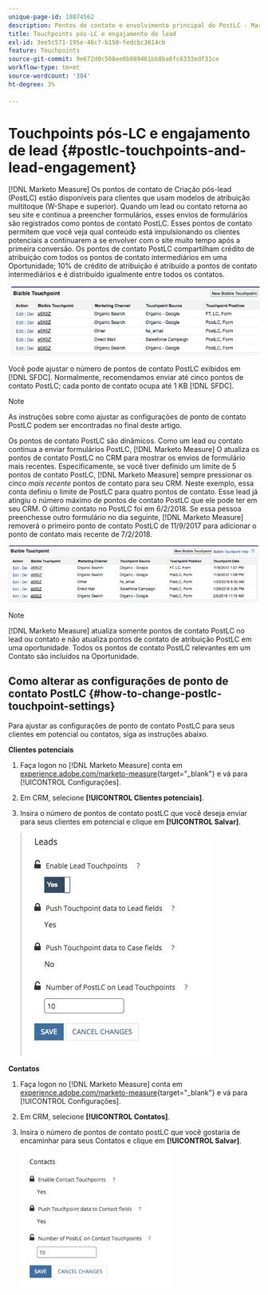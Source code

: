 ```yaml
---
unique-page-id: 18874562
description: Pontos de contato e envolvimento principal do PostLC - Marketo Measure - Documentação do produto
title: Touchpoints pós-LC e engajamento de lead
exl-id: 3ee5c571-195e-46c7-b150-fedcbc3614cb
feature: Touchpoints
source-git-commit: 9e672d0c568ee0b889461bb8ba6fc6333edf31ce
workflow-type: tm+mt
source-wordcount: '384'
ht-degree: 3%

---
```


# Touchpoints pós-LC e engajamento de lead {#postlc-touchpoints-and-lead-engagement}

[!DNL Marketo Measure] Os pontos de contato de Criação pós-lead (PostLC) estão disponíveis para clientes que usam modelos de atribuição multitoque (W-Shape e superior). Quando um lead ou contato retorna ao seu site e continua a preencher formulários, esses envios de formulários são registrados como pontos de contato PostLC. Esses pontos de contato permitem que você veja qual conteúdo está impulsionando os clientes potenciais a continuarem a se envolver com o site muito tempo após a primeira conversão. Os pontos de contato PostLC compartilham crédito de atribuição com todos os pontos de contato intermediários em uma Oportunidade; 10% de crédito de atribuição é atribuído a pontos de contato intermediários e é distribuído igualmente entre todos os contatos.

![](assets/1.png)

Você pode ajustar o número de pontos de contato PostLC exibidos em [!DNL SFDC]. Normalmente, recomendamos enviar até cinco pontos de contato PostLC; cada ponto de contato ocupa até 1 KB [!DNL SFDC].

>[!NOTE]
>
>As instruções sobre como ajustar as configurações de ponto de contato PostLC podem ser encontradas no final deste artigo.

Os pontos de contato PostLC são dinâmicos. Como um lead ou contato continua a enviar formulários PostLC, [!DNL Marketo Measure] O atualiza os pontos de contato PostLC no CRM para mostrar os envios de formulário mais recentes. Especificamente, se você tiver definido um limite de 5 pontos de contato PostLC, [!DNL Marketo Measure] sempre pressionar os cinco _mais recente_ pontos de contato para seu CRM.  Neste exemplo, essa conta definiu o limite de PostLC para quatro pontos de contato. Esse lead já atingiu o número máximo de pontos de contato PostLC que ele pode ter em seu CRM. O último contato no PostLC foi em 6/2/2018. Se essa pessoa preenchesse outro formulário no dia seguinte, [!DNL Marketo Measure] removerá o primeiro ponto de contato PostLC de 11/9/2017 para adicionar o ponto de contato mais recente de 7/2/2018.

![](assets/2.png)

>[!NOTE]
>
>[!DNL Marketo Measure] atualiza somente pontos de contato PostLC no lead ou contato e não atualiza pontos de contato de atribuição PostLC em uma oportunidade. Todos os pontos de contato PostLC relevantes em um Contato são incluídos na Oportunidade.

## Como alterar as configurações de ponto de contato PostLC {#how-to-change-postlc-touchpoint-settings}

Para ajustar as configurações de ponto de contato PostLC para seus clientes em potencial ou contatos, siga as instruções abaixo.

**Clientes potenciais**

1. Faça logon no [!DNL Marketo Measure] conta em [experience.adobe.com/marketo-measure](https://experience.adobe.com/marketo-measure){target="_blank"} e vá para [!UICONTROL Configurações].

1. Em CRM, selecione **[!UICONTROL Clientes potenciais]**.

1. Insira o número de pontos de contato postLC que você deseja enviar para seus clientes em potencial e clique em **[!UICONTROL Salvar]**.

   ![](assets/3.png)

**Contatos**

1. Faça logon no [!DNL Marketo Measure] conta em [experience.adobe.com/marketo-measure](https://experience.adobe.com/marketo-measure){target="_blank"} e vá para [!UICONTROL Configurações].

1. Em CRM, selecione **[!UICONTROL Contatos]**.

1. Insira o número de pontos de contato postLC que você gostaria de encaminhar para seus Contatos e clique em **[!UICONTROL Salvar]**.

   ![](assets/4.png)
